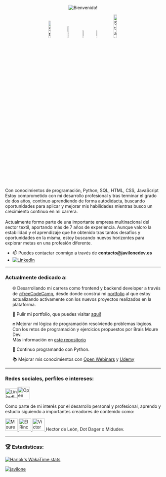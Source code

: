 <p align="center">
  <img src="https://github.com/Javilone/Javilone/assets/97972589/e9f43b7c-ab33-414b-92a9-8096929d6ac3" alt="Bienvenido!" />

</p>
<p align="center">
  <img width=12% alt="Static Badge" src="https://img.shields.io/badge/PYTHON-white?style=for-the-badge&logo=python&logoColor=blue&label=%20">
  <img width=10% alt="Static Badge" src="https://img.shields.io/badge/HTML5-white?style=for-the-badge&logo=HTML5&logoColor=orange&label=%20">
  <img width=8% alt="Static Badge" src="https://img.shields.io/badge/CSS-white?style=for-the-badge&logo=CSS3&logoColor=black&label=%20">
  <img width=8% alt="Static Badge" src="https://img.shields.io/badge/SQL-white?style=for-the-badge&logo=MySQL&label=%20">
  <img width=14% alt="Static Badge" src="https://img.shields.io/badge/JAVASCRIPT-white?style=for-the-badge&logo=JavaScript&label=%20">
</p>
<p>Con conocimientos de programación, Python, SQL, HTML, CSS, JavaScript Estoy comprometido con mi desarrollo profesional y tras terminar el grado de dos años, continuo aprendiendo de forma autodidacta, buscando oportunidades para aplicar y mejorar mis habilidades mientras busco un crecimiento continuo en mi carrera.<br><br>
  Actualmente formo parte de una importante empresa multinacional del sector textil, aportando más de 7 años de experiencia. Aunque valoro la estabilidad y el aprendizaje que he obtenido tras tantos desafíos y oportunidades en la misma, estoy buscando nuevos horizontes para explorar metas en una profesión diferente.
<p>
<ul>
<li> 📫 Puedes contactar conmigo a través de <b>contacto@javilonedev.es</b></li>
<li> <a href="https://www.linkedin.com/in/javier-lopez-lara/" target="_blank"><img src="https://img.shields.io/badge/LinkedIn-%230077B5.svg?&style=flat-square&logo=linkedin&logoColor=white" alt="LinkedIn"></a></li>
</ul>
<hr>
<h3 align="left">Actualmente dedicado a:</h3>
<ul>
<p>🌐 Desarrollando mi carrera como frontend y backend developer a través de <a href="https://freecodecamp.org" target="_blank">🔥freeCodeCamp</a>, desde donde construí mi <a href="https://javilone.github.io" target="_blank">portfolio</a> al que estoy actualizando activamente con los nuevos proyectos realizados en la plataforma.
<p>🛜 Pulir mi portfolio, que puedes visitar <a href="https://javilone.github.io" target="_blank">aqui!</a></p>
<p>🔛 Mejorar mi lógica de programación resolviendo problemas lógicos. Con los retos de programación y ejercicios propuestos por Brais Moure Dev. <br>Más información en <a href="https://github.com/Javilone/Retos_de_programacion" target="_blank">este repositorio</a>
<p>🐍 Continuo programando con Python. </p>
<p>📚 Mejorar mis conocimientos con <a href="https://openwebinars.net/@3ve2n82x/" target="_blank">Open Webinars</a> y <a href="https://www.udemy.com/user/javier-6570/" target="_blank">Udemy</a></p>
</ul>
<hr>
<h3 align="left">Redes sociales, perfiles e intereses: </h3>
<div style="display: flex; align-items: center;">
  <a href="https://www.linkedin.com/in/javier-lopez-lara/" target="blank">
    <img src="https://raw.githubusercontent.com/rahuldkjain/github-profile-readme-generator/master/src/images/icons/Social/linked-in-alt.svg" alt="LinkedIn" height="30" width="40" />
  </a>
  <a href="https://openwebinars.net/@3ve2n82x/" target="_blank">
    <img src="https://github.com/Javilone/Javilone/assets/97972589/9ec32888-bec3-4f00-84ae-94c8216bc335)" alt="Open Webinars" width="40">
  </a>
</div>
<p>
</p>
<div></div><p>Como parte de mi interés por el desarrollo personal y profesional, aprendo y estudio siguiendo a importantes creadores de contenido como:</p>
  <a href="https://www.twitch.tv/mouredev" target="_blank">
    <img src="https://github.com/Javilone/Javilone/assets/97972589/45391595-08e0-46a0-8567-1f80f5306c3b" alt="Moure Dev Twitch" width="40">
  </a>
  <a href="https://www.youtube.com/channel/UCWn_0MmgojB711LFX-jaCDQ" target="_blank">
    <img src="https://github.com/Javilone/Javilone/assets/97972589/0d4db633-7713-4d9a-bada-5135d2856cc7" alt="El Rincon del Dev" width="40">
  </a>
  <a href="https://victorroblesweb.es" target="_blank">
    <img src="https://github.com/Javilone/Javilone/assets/97972589/5c7b00ca-a118-4f37-93b1-59ea97720fc2" alt="Victor Robles Web" height="40">
  </a>
Hector de León, Dot Dager o Midudev.
</div>
<hr></hr>
<h3 align="left">🏆 Estadísticas: </h3>
<p align="left"> 
  
[![Harlok's WakaTime stats](https://github-readme-stats.vercel.app/api/wakatime?username=javilone)](https://wakatime.com/@javilone)

<a href="https://github.com/ryo-ma/github-profile-trophy"><img src="https://github-profile-trophy.vercel.app/?username=javilone" alt="javilone" /></a> </p>
